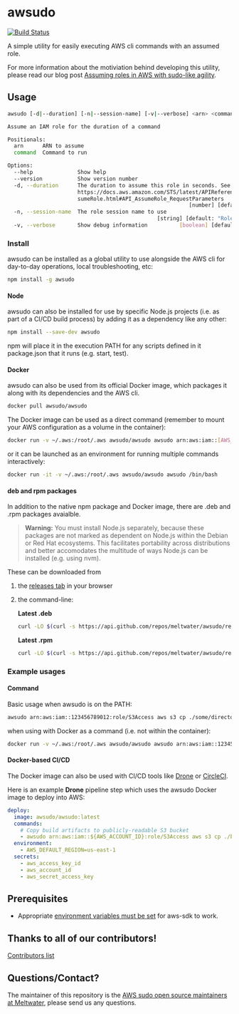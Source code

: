 # awsudo

[![Build Status](https://cloud.drone.io/api/badges/meltwater/awsudo/status.svg)](https://cloud.drone.io/meltwater/awsudo)

A simple utility for easily executing AWS cli commands with an assumed role.

For more information about the motiviation behind developing this utility, please read our blog post [Assuming roles in AWS with sudo-like agility](http://underthehood.meltwater.com/blog/2018/01/22/assuming-roles-in-aws-with-sudo-like-agility/).

## Usage

```bash
awsudo [-d|--duration] [-n|--session-name] [-v|--verbose] <arn> <command..>

Assume an IAM role for the duration of a command

Positionals:
  arn      ARN to assume                                                [string]
  command  Command to run

Options:
  --help              Show help                                        [boolean]
  --version           Show version number                              [boolean]
  -d, --duration      The duration to assume this role in seconds. See
                      https://docs.aws.amazon.com/STS/latest/APIReference/API_As
                      sumeRole.html#API_AssumeRole_RequestParameters
                                                         [number] [default: 900]
  -n, --session-name  The role session name to use
                                               [string] [default: "RoleSession"]
  -v, --verbose       Show debug information          [boolean] [default: false]
```

### Install

awsudo can be installed as a global utility to use alongside the AWS cli for
day-to-day operations, local troubleshooting, etc:

```bash
npm install -g awsudo
```

#### Node

awsudo can also be installed for use by specific Node.js projects (i.e. as part
of a CI/CD build process) by adding it as a dependency like any other:

```bash
npm install --save-dev awsudo
```

npm will place it in the execution PATH for any scripts defined in
it package.json that it runs (e.g. start, test).

#### Docker

awsudo can also be used from its official Docker image, which packages it along
with its dependencies and the AWS cli.

```bash
docker pull awsudo/awsudo
```

The Docker image can be used as a direct command (remember to mount your AWS
configuration as a volume in the container):

```bash
docker run -v ~/.aws:/root/.aws awsudo/awsudo awsudo arn:aws:iam::[AWS_ACCOUNT_ID]:role/[role name] [aws command]
```

or it can be launched as an environment for running multiple commands
interactively:

```bash
docker run -it -v ~/.aws:/root/.aws awsudo/awsudo awsudo /bin/bash
```

#### deb and rpm packages

In addition to the native npm package and Docker image, there are .deb and .rpm
packages avaialble.

> **Warning:** You must install Node.js separately, because these packages are not
> marked as dependent on Node.js within the Debian or Red Hat ecosystems. This
> facilitates portability across distributions and better accomodates the
> multitude of ways Node.js can be installed (e.g. using nvm).

These can be downloaded from

1. the [releases tab](https://github.com/meltwater/awsudo/releases) in your browser
2. the command-line:

    **Latest .deb**
    ```bash
    curl -LO $(curl -s https://api.github.com/repos/meltwater/awsudo/releases/latest | grep -Eo 'https://github\.com/meltwater/awsudo/releases/download/v.*\.deb')
    ```

    **Latest .rpm**
    ```bash
    curl -LO $(curl -s https://api.github.com/repos/meltwater/awsudo/releases/latest | grep -Eo 'https://github\.com/meltwater/awsudo/releases/download/v.*\.rpm')
    ```

### Example usages

#### Command

Basic usage when awsudo is on the PATH:

```bash
awsudo arn:aws:iam::123456789012:role/S3Access aws s3 cp ./some/directory s3://some-bucket
```

when using with Docker as a command (i.e. not within the container):

```bash
docker run -v ~/.aws:/root/.aws awsudo/awsudo awsudo arn:aws:iam::123456789012:role/S3Access aws s3 cp ./some/directory s3://some-bucket
```

#### Docker-based CI/CD

The Docker image can also be used with CI/CD tools like [Drone](https://drone.io)
or [CircleCI](https://circleci.com/).

Here is an example **Drone** pipeline step which uses the awsudo Docker image to
deploy into AWS:

```yaml
deploy:
  image: awsudo/awsudo:latest
  commands:
    # Copy build artifacts to publicly-readable S3 bucket
    - awsudo arn:aws:iam::${AWS_ACCOUNT_ID}:role/S3Access aws s3 cp ./build s3://some-bucket --acl public-read --recursive
  environment:
    - AWS_DEFAULT_REGION=us-east-1
  secrets:
    - aws_access_key_id
    - aws_account_id
    - aws_secret_access_key
```

## Prerequisites

- Appropriate [environment variables must be set](https://docs.aws.amazon.com/cli/latest/userguide/cli-environment.html) for aws-sdk to work.

## Thanks to all of our contributors!

[Contributors list](CONTRIBUTORS.md)

## Questions/Contact?

The maintainer of this repository is the [AWS sudo open source maintainers at Meltwater](mailto:awsudo.opensource@meltwater.com), please send us any questions.
